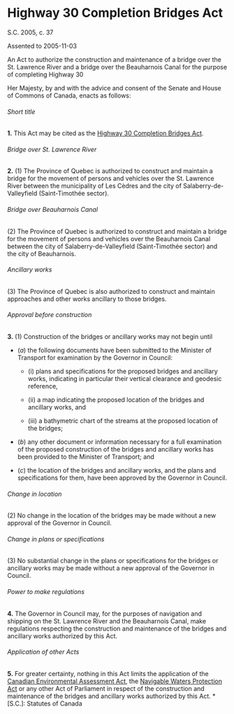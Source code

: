 # Highway 30 Completion Bridges Act

S.C. 2005, c. 37

Assented to 2005-11-03

An Act to authorize the construction and maintenance of a bridge over the St. Lawrence River and a bridge over the Beauharnois Canal for the purpose of completing Highway 30

Her Majesty, by and with the advice and consent of the Senate and House of Commons of Canada, enacts as follows:

###### Short title

**1.** This Act may be cited as the [Highway 30 Completion Bridges Act](/canada/eng/acts/H/H-3.8.md).

###### Bridge over St. Lawrence River

**2.** (1) The Province of Quebec is authorized to construct and maintain a bridge for the movement of persons and vehicles over the St. Lawrence River between the municipality of Les Cèdres and the city of Salaberry-de-Valleyfield (Saint-Timothée sector).

###### Bridge over Beauharnois Canal

(2) The Province of Quebec is authorized to construct and maintain a bridge for the movement of persons and vehicles over the Beauharnois Canal between the city of Salaberry-de-Valleyfield (Saint-Timothée sector) and the city of Beauharnois.

###### Ancillary works

(3) The Province of Quebec is also authorized to construct and maintain approaches and other works ancillary to those bridges.

###### Approval before construction

**3.** (1) Construction of the bridges or ancillary works may not begin until

  * (_a_) the following documents have been submitted to the Minister of Transport for examination by the Governor in Council:

    * (i) plans and specifications for the proposed bridges and ancillary works, indicating in particular their vertical clearance and geodesic reference,

    * (ii) a map indicating the proposed location of the bridges and ancillary works, and

    * (iii) a bathymetric chart of the streams at the proposed location of the bridges;

  * (_b_) any other document or information necessary for a full examination of the proposed construction of the bridges and ancillary works has been provided to the Minister of Transport; and

  * (_c_) the location of the bridges and ancillary works, and the plans and specifications for them, have been approved by the Governor in Council.

###### Change in location

(2) No change in the location of the bridges may be made without a new approval of the Governor in Council.

###### Change in plans or specifications

(3) No substantial change in the plans or specifications for the bridges or ancillary works may be made without a new approval of the Governor in Council.

###### Power to make regulations

**4.** The Governor in Council may, for the purposes of navigation and shipping on the St. Lawrence River and the Beauharnois Canal, make regulations respecting the construction and maintenance of the bridges and ancillary works authorized by this Act.

###### Application of other Acts

**5.** For greater certainty, nothing in this Act limits the application of the [Canadian Environmental Assessment Act](/canada/eng/acts/C/C-15.2.md), the [Navigable Waters Protection Act](/canada/eng/acts/N/N-22.md) or any other Act of Parliament in respect of the construction and maintenance of the bridges and ancillary works authorized by this Act.
  *[S.C.]: Statutes of Canada

